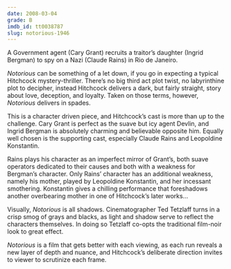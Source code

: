 ```yaml
---
date: 2008-03-04
grade: B
imdb_id: tt0038787
slug: notorious-1946
---
```


A Government agent (Cary Grant) recruits a traitor’s daughter (Ingrid Bergman) to spy on a Nazi (Claude Rains) in Rio de Janeiro.

_Notorious_ can be something of a let down, if you go in expecting a typical Hitchcock mystery-thriller. There’s no big third act plot twist, no labyrinthine plot to decipher, instead Hitchcock delivers a dark, but fairly straight, story about love, deception, and loyalty. Taken on those terms, however, _Notorious_ delivers in spades.

This is a character driven piece, and Hitchcock’s cast is more than up to the challenge. Cary Grant is perfect as the suave but icy agent Devlin, and Ingrid Bergman is absolutely charming and believable opposite him. Equally well chosen is the supporting cast, especially Claude Rains and Leopoldine Konstantin.

Rains plays his character as an imperfect mirror of Grant’s, both suave operators dedicated to their causes and both with a weakness for Bergman’s character. Only Rains’ character has an additional weakness, namely his mother, played by Leopoldine Konstantin, and her incessant smothering. Konstantin gives a chilling performance that foreshadows another overbearing mother in one of Hitchcock’s later works...

Visually, _Notorious_ is all shadows. Cinematographer Ted Tetzlaff turns in a crisp smog of grays and blacks, as light and shadow serve to reflect the characters themselves. In doing so Tetzlaff co-opts the traditional film-noir look to great effect.

_Notorious_ is a film that gets better with each viewing, as each run reveals a new layer of depth and nuance, and Hitchcock’s deliberate direction invites to viewer to scrutinize each frame.
